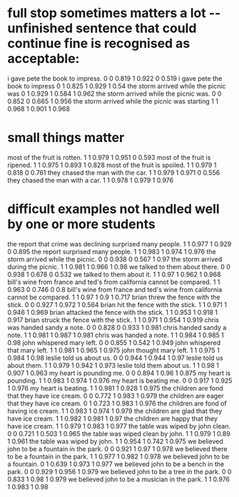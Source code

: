 # full stop sometimes matters a lot -- unfinished sentence that could continue fine is recognised as acceptable:
i gave pete the book to impress.	0	0	0.819	1	0.922	0	0.519
i gave pete the book to impress		0	1	0.825	1	0.929	1	0.54
the storm arrived while the picnic was				0	1	0.929	1	0.584	1	0.962
the storm arrived while the picnic was.				0	0	0.852	0	0.665	1	0.956
the storm arrived while the picnic was starting		1	1	0.968	1	0.901	1	0.968

# small things matter
most of the fruit is rotten.	1	1	0.979	1	0.951	0	0.593
most of the fruit is ripened.	1	1	0.975	1	0.893	1	0.828
most of the fruit is spoiled.	1	1	0.979	1	0.818	0	0.761
they chased the man with the car.	1	1	0.979	1	0.971	0	0.556
they chased the man with a car.		1	1	0.978	1	0.979	1	0.976

# difficult examples not handled well by one or more students
the report that crime was declining surprised many people.	1	1	0.977	1	0.929	0	0.895
the report surprised many people.							1	1	0.983	1	0.974	1	0.976
the storm arrived while the picnic.		0	0	0.938	0	0.567	1	0.97
the storm arrived during the picnic.	1	1	0.981	1	0.966	1	0.98
we talked to them about there.	0	0	0.938	1	0.678	0	0.532
we talked to them about it.		1	1	0.97	1	0.962	1	0.968
bill's wine from france and ted's from california cannot be compared.		1	1	0.963	0	0.746	0	0.8
bill's wine from france and ted's wine from california cannot be compared.	1	1	0.97	1	0.9	1	0.717
brian threw the fence with the stick.		0	0	0.927	1	0.972	1	0.564
brian hit the fence with the stick.			1	1	0.971	1	0.946	1	0.969
brian attacked the fence with the stick.	1	1	0.953	1	0.918	1	0.917
brian struck the fence with the stick.		1	1	0.971	1	0.954	1	0.919
chris was handed sandy a note.	0	0	0.828	0	0.933	1	0.981
chris handed sandy a note.		1	1	0.981	1	0.987	1	0.981
chris was handed a note.		1	1	0.984	1	0.985	1	0.98
john whispered mary left.		0	0	0.855	1	0.542	1	0.949
john whispered that mary left.	1	1	0.981	1	0.965	1	0.975
john thought mary left.			1	1	0.975	1	0.984	1	0.98
leslie told us about us.	0	0	0.944	1	0.944	1	0.97
leslie told us about them.	1	1	0.979	1	0.942	1	0.973
leslie told them about us.	1	1	0.98	1	0.907	1	0.963
my heart is pounding me.	0	0	0.894	1	0.96	1	0.875
my heart is pounding.		1	1	0.983	1	0.974	1	0.976
my heart is beating me.		0	0	0.917	1	0.925	1	0.976
my heart is beating.		1	1	0.981	1	0.928	1	0.975
the children are fond that they have ice cream.		0	0	0.772	1	0.983	1	0.979
the children are eager that they have ice cream.	0	1	0.723	1	0.983	1	0.976
the children are fond of having ice cream.			1	1	0.983	1	0.974	1	0.979
the children are glad that they have ice cream.		1	1	0.982	1	0.981	1	0.97
the children are happy that they have ice cream.	1	1	0.979	1	0.983	1	0.977
the table was wiped by john clean.	0	0	0.721	1	0.503	1	0.965
the table was wiped clean by john.	1	1	0.979	1	0.89	1	0.961
the table was wiped by john.		1	1	0.954	1	0.742	1	0.975
we believed john to be a fountain in the park.	0	0	0.921	1	0.97	1	0.978
we believed there to be a fountain in the park.	1	1	0.977	1	0.982	1	0.978
we believed john to be a fountain.				0	1	0.639	1	0.973	1	0.977
we believed john to be a bench in the park.		0	0	0.929	1	0.956	1	0.979
we believed john to be a tree in the park.		0	0	0.833	1	0.98	1	0.979
we believed john to be a musician in the park.	1	1	0.976	1	0.983	1	0.98